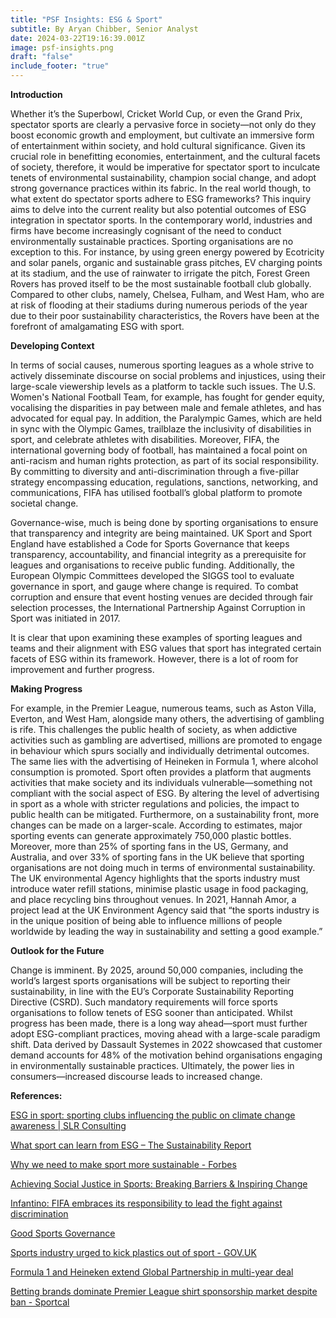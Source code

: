 ```yaml
---
title: "PSF Insights: ESG & Sport"
subtitle: By Aryan Chibber, Senior Analyst
date: 2024-03-22T19:16:39.001Z
image: psf-insights.png
draft: "false"
include_footer: "true"
---
```

**Introduction** 

Whether it’s the Superbowl, Cricket World Cup, or even the Grand Prix, spectator sports are clearly a pervasive force in society—not only do they boost economic growth and employment, but cultivate an immersive form of entertainment within society, and hold cultural significance. Given its crucial role in benefitting economies, entertainment, and the cultural facets of society, therefore, it would be imperative for spectator sport to inculcate tenets of environmental sustainability, champion social change, and adopt strong governance practices within its fabric. In the real world though, to what extent do spectator sports adhere to ESG frameworks? This inquiry aims to delve into the current reality but also potential outcomes of ESG integration in spectator sports. In the contemporary world, industries and firms have become increasingly cognisant of the need to conduct environmentally sustainable practices. Sporting organisations are no exception to this. For instance, by using green energy powered by Ecotricity and solar panels, organic and sustainable grass pitches, EV charging points at its stadium, and the use of rainwater to irrigate the pitch, Forest Green Rovers has proved itself to be the most sustainable football club globally. Compared to other clubs, namely, Chelsea, Fulham, and West Ham, who are at risk of flooding at their stadiums during numerous periods of the year due to their poor sustainability characteristics, the Rovers have been at the forefront of amalgamating ESG with sport.

**Developing Context**

In terms of social causes, numerous sporting leagues as a whole strive to actively disseminate discourse on social problems and injustices, using their large-scale viewership levels as a platform to tackle such issues. The U.S. Women's National Football Team, for example, has fought for gender equity, vocalising the disparities in pay between male and female athletes, and has advocated for equal pay. In addition, the Paralympic Games, which are held in sync with the Olympic Games, trailblaze the inclusivity of disabilities in sport, and celebrate athletes with disabilities. Moreover, FIFA, the international governing body of football, has maintained a focal point on anti-racism and human rights protection, as part of its social responsibility. By committing to diversity and anti-discrimination through a five-pillar strategy encompassing education, regulations, sanctions, networking, and communications, FIFA has utilised football’s global platform to promote societal change.

Governance-wise, much is being done by sporting organisations to ensure that transparency and integrity are being maintained. UK Sport and Sport England have established a Code for Sports Governance that keeps transparency, accountability, and financial integrity as a prerequisite for leagues and organisations to receive public funding. Additionally, the European Olympic Committees developed the SIGGS tool to evaluate governance in sport, and gauge where change is required. To combat corruption and ensure that event hosting venues are decided through fair selection processes, the International Partnership Against Corruption in Sport was initiated in 2017.

It is clear that upon examining these examples of sporting leagues and teams and their alignment with ESG values that sport has integrated certain facets of ESG within its framework. However, there is a lot of room for improvement and further progress.

**Making Progress** 

For example, in the Premier League, numerous teams, such as Aston Villa, Everton, and West Ham, alongside many others, the advertising of gambling is rife. This challenges the public health of society, as when addictive activities such as gambling are advertised, millions are promoted to engage in behaviour which spurs socially and individually detrimental outcomes. The same lies with the advertising of Heineken in Formula 1, where alcohol consumption is promoted. Sport often provides a platform that augments activities that make society and its individuals vulnerable—something not compliant with the social aspect of ESG. By altering the level of advertising in sport as a whole with stricter regulations and policies, the impact to public health can be mitigated. Furthermore, on a sustainability front, more changes can be made on a larger-scale. According to estimates, major sporting events can generate approximately 750,000 plastic bottles. Moreover, more than 25% of sporting fans in the US, Germany, and Australia, and over 33% of sporting fans in the UK believe that sporting organisations are not doing much in terms of environmental sustainability. The UK environmental Agency highlights that the sports industry must introduce water refill stations, minimise plastic usage in food packaging, and place recycling bins throughout venues. In 2021, Hannah Amor, a project lead at the UK Environment Agency said that “the sports industry is in the unique position of being able to influence millions of people worldwide by leading the way in sustainability and setting a good example.”

**Outlook for the Future**

Change is imminent. By 2025, around 50,000 companies, including the world’s largest sports organisations will be subject to reporting their sustainability, in line with the EU’s Corporate Sustainability Reporting Directive (CSRD). Such mandatory requirements will force sports organisations to follow tenets of ESG sooner than anticipated. Whilst progress has been made, there is a long way ahead—sport must further adopt ESG-compliant practices, moving ahead with a large-scale paradigm shift. Data derived by Dassault Systemes in 2022 showcased that customer demand accounts for 48% of the motivation behind organisations engaging in environmentally sustainable practices. Ultimately, the power lies in consumers—increased discourse leads to increased change.

**References:** 

[ESG in sport: sporting clubs influencing the public on climate change awareness | SLR Consulting ](https://www.slrconsulting.com/insights/esg-in-sport-sporting-clubs-influencing-the-public-on-climate-change-awareness/)

[What sport can learn from ESG – The Sustainability Report ](https://sustainabilityreport.com/2023/11/17/what-sport-can-learn-from-esg/)

[Why we need to make sport more sustainable - Forbes ](https://www.forbes.com/sites/jonquilhackenberg/2021/09/09/why-we-need-to-make-sport-more-sustainable/?sh=1ad7d5d6165c)

[Achieving Social Justice in Sports: Breaking Barriers & Inspiring Change](https://www.yellowbrick.co/blog/sports/achieving-social-justice-in-sports-breaking-barriers-inspiring-change) 

[Infantino: FIFA embraces its responsibility to lead the fight against discrimination](https://inside.fifa.com/about-fifa/organisation/news/infantino-fifa-embraces-its-responsibility-to-lead-the-fight-against-discriminat)

[Good Sports Governance](https://www.itrustsport.com/sports-governance/tackling-sports-corruption/good-sports-governance)[](https://www.itrustsport.com/sports-governance/tackling-sports-corruption/good-sports-governance)

[Sports industry urged to kick plastics out of sport - GOV.UK ](https://www.itrustsport.com/sports-governance/tackling-sports-corruption/good-sports-governance)

[Formula 1 and Heineken extend Global Partnership in multi-year deal](https://www.formula1.com/en/latest/article/formula-1-and-heineken-extend-global-partnership-in-multi-year-deal.6gZyWCahQTP7vtOynBadSZ)[](https://www.formula1.com/en/latest/article/formula-1-and-heineken-extend-global-partnership-in-multi-year-deal.6gZyWCahQTP7vtOynBadSZ)

[Betting brands dominate Premier League shirt sponsorship market despite ban - Sportcal](https://www.sportcal.com/sponsorship/betting-brands-dominate-premier-league-shirt-sponsorship-market-despite-ban/)